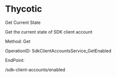 #     Thycotic


Get Current State

Get the current state of SDK client account

Method: Get

OperationID: SdkClientAccountsService_GetEnabled

EndPoint:

/sdk-client-accounts/enabled
